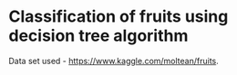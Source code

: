 # Classification of fruits using decision tree algorithm

  Data set used - https://www.kaggle.com/moltean/fruits.  
